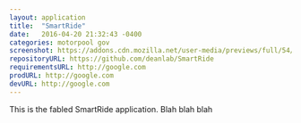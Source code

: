 ```yaml
---
layout: application
title:  "SmartRide"
date:   2016-04-20 21:32:43 -0400
categories: motorpool gov
screenshot: https://addons.cdn.mozilla.net/user-media/previews/full/54/54638.png?modified=1299138725
repositoryURL: https://github.com/deanlab/SmartRide
requirementsURL: http://google.com
prodURL: http://google.com
devURL: http://google.com
---
```

This is the fabled SmartRide application.  Blah blah blah
